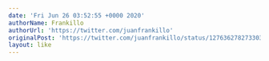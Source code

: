 ```yaml
---
date: 'Fri Jun 26 03:52:55 +0000 2020'
authorName: Frankillo
authorUrl: 'https://twitter.com/juanfrankillo'
originalPost: 'https://twitter.com/juanfrankillo/status/1276362782733033472'
layout: like
---
```

